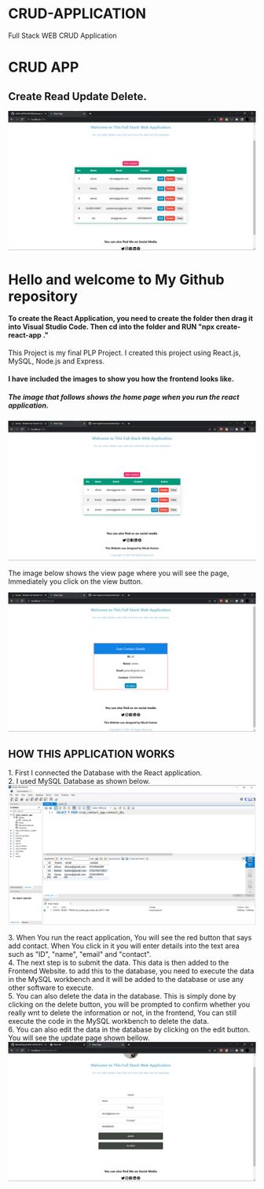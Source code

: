 # CRUD-APPLICATION
Full Stack WEB CRUD Application
<h1>CRUD APP</h1>
<h2>Create Read Update Delete.</h2>
<img src="Screenshot (299).png" alt="">

<h1>Hello and welcome to My Github repository</h1>
    <h4>
        To create the React Application, you need to create the folder then drag
        it into Visual Studio Code. Then cd into the folder and RUN "npx create-react-app ."
    </h4>
    <p>
        This Project is my final PLP Project.
        I created this project using React.js, MySQL, Node.js and Express.
    </p>
    <h4>I have included the images to show you how the frontend looks like.</h4>
    <h5>
        The image that follows shows the home page when you run the react application.
    </h5>
    <img src="https://github.com/MicahSifuna/CRUD-APPLICATION/blob/main/Screenshot%20(292).png" alt="">
    <p>The image below shows the view page where you will see the page, Immediately
        you click on the view button.
    </p>
    <img src="https://github.com/MicahSifuna/CRUD-APPLICATION/blob/main/Screenshot%20(291).png" alt="">
    <h2>HOW THIS APPLICATION WORKS</h2>
    <div>
        1. First I connected the Database with the React application.
        <br>
        2. I used MySQL Database as shown below.
        <img src="https://github.com/MicahSifuna/CRUD-APPLICATION/blob/main/Screenshot%20(293).png" alt="">
        <p>
            3. When You run the react application, You will see the red button that says add contact. When You click in it
            you will enter details into the text area such as "ID", "name", "email" and "contact".
        <br>
            4. The next step is to submit the data. This data is then added to the Frontend Website. to add this to the database,
            you need to execute the data in the MySQL workbench and it will be added to the database or use any other software to execute.
            <br>
            5. You can also delete the data in the database. This is simply done by clicking
            on the delete button, you will be prompted to confirm whether you really wnt to delete the information or not, in the frontend,
            You can still execute the code in the MySQL workbench to delete the data.
            <br>
            6. You can also edit the data in the database by clicking on the edit button. You will see the update page shown bellow.
            <br>
            <img src="https://github.com/MicahSifuna/CRUD-APPLICATION/blob/main/Screenshot%20(300).png" alt="">
        </p>
    </div>
